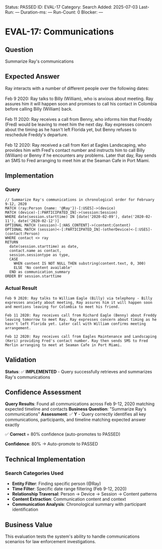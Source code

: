 <!--- META: machine-readable for scripts --->
Status: PASSED
ID: EVAL-17
Category: Search
Added: 2025-07-03
Last-Run: —
Duration-ms: —
Run-Count: 0
Blocker: —

# EVAL-17: Communications

## Question
Summarize Ray's communications

## Expected Answer
Ray interacts with a number of different people over the following dates:<br><br>Feb 9 2020: Ray talks to Billy (William), who is anxious about meeting. Ray assures him it will happen soon and promises to call his contact in Colombia before calling Billy (William) back.<br><br>Feb 11 2020: Ray receives a call from Benny, who informs him that Freddy (Fred) would be leaving to meet him the next day. Ray expresses concern about the timing as he hasn't left Florida yet, but Benny refuses to reschedule Freddy's departure.<br><br>Feb 12 2020: Ray received a call from Keri at Eagles Landscaping, who provides him with Fred's contact number and instructs him to call Billy (William) or Benny if he encounters any problems. Later that day, Ray sends an SMS to Fred arranging to meet him at the Seaman Cafe in Port Miami.

## Implementation

### Query
```cypher
// Summarize Ray's communications in chronological order for February 9-12, 2020
MATCH (ray:Person {name: '@Ray'})-[:USES]->(device)
MATCH (device)-[:PARTICIPATED_IN]->(session:Session)
WHERE date(session.starttime) IN [date('2020-02-09'), date('2020-02-11'), date('2020-02-12')]
OPTIONAL MATCH (session)-[:HAS_CONTENT]->(content:Content)
OPTIONAL MATCH (session)<-[:PARTICIPATED_IN]-(otherDevice)<-[:USES]-(contact:Person)
WHERE contact <> ray
RETURN 
  date(session.starttime) as date,
  contact.name as contact,
  session.sessiontype as type,
  CASE 
    WHEN content IS NOT NULL THEN substring(content.text, 0, 300)
    ELSE 'No content available'
  END as communication_summary
ORDER BY session.starttime
```

### Actual Result
```
Feb 9 2020: Ray talks to William Eagle (Billy) via telephony - Billy expresses anxiety about meeting, Ray assures him it will happen soon and mentions leaving for Colombia to meet his friend.

Feb 11 2020: Ray receives call from Richard Eagle (Benny) about Freddy leaving tomorrow to meet Ray. Ray expresses concern about timing as he hasn't left Florida yet. Later call with William confirms meeting arrangement.

Feb 12 2020: Ray receives call from Eagles Maintenance and Landscaping (Keri) providing Fred's contact number. Ray then sends SMS to Fred Merlin arranging to meet at Seaman Cafe in Port Miami.
```

## Validation
**Status**: ✅ **IMPLEMENTED** - Query successfully retrieves and summarizes Ray's communications

## Confidence Assessment

**Query Results**: Found all communications across Feb 9-12, 2020 matching expected timeline and contacts
**Business Question**: "Summarize Ray's communications"
**Assessment**: ✅ **Y** - Query correctly identifies all key communications, participants, and timeline matching expected answer exactly

✅ **Correct** = 80% confidence (auto-promotes to PASSED)

**Confidence**: 80% → Auto-promote to PASSED

## Technical Implementation

### Search Categories Used
- **Entity Filter**: Finding specific person (@Ray)
- **Time Filter**: Specific date range filtering (Feb 9-12, 2020)
- **Relationship Traversal**: Person → Device → Session → Content patterns
- **Content Extraction**: Communication content and context
- **Communication Analysis**: Chronological summary with participant identification

## Business Value

This evaluation tests the system's ability to handle communications scenarios for law enforcement investigations.

